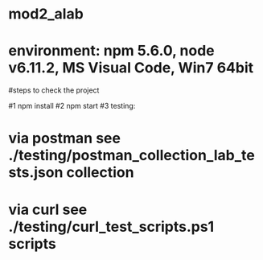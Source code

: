 # mod2_alab

# environment: npm 5.6.0, node v6.11.2, MS Visual Code, Win7 64bit

#steps to check the project

#1 npm install
#2 npm start
#3 testing:
#   via postman see ./testing/postman_collection_lab_tests.json collection 
#   via curl see ./testing/curl_test_scripts.ps1 scripts
